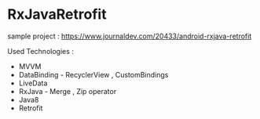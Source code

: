 # RxJavaRetrofit


sample project : https://www.journaldev.com/20433/android-rxjava-retrofit

Used Technologies : 

* MVVM
* DataBinding - RecyclerView , CustomBindings
* LiveData
* RxJava  - Merge , Zip operator
* Java8
* Retrofit

